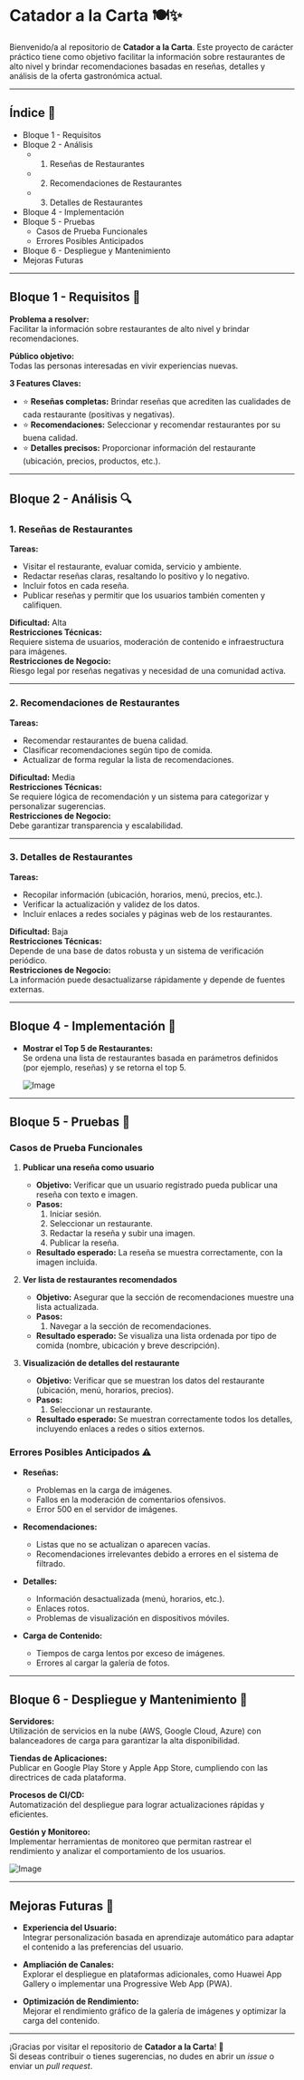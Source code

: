 # Catador a la Carta 🍽️✨

Bienvenido/a al repositorio de **Catador a la Carta**. Este proyecto de carácter práctico tiene como objetivo facilitar la información sobre restaurantes de alto nivel y brindar recomendaciones basadas en reseñas, detalles y análisis de la oferta gastronómica actual.

---

## Índice 📑

- Bloque 1 - Requisitos
- Bloque 2 - Análisis
  - 1. Reseñas de Restaurantes
  - 2. Recomendaciones de Restaurantes
  - 3. Detalles de Restaurantes
- Bloque 4 - Implementación
- Bloque 5 - Pruebas
  - Casos de Prueba Funcionales
  - Errores Posibles Anticipados
- Bloque 6 - Despliegue y Mantenimiento
- Mejoras Futuras

---

## Bloque 1 - Requisitos 📝

**Problema a resolver:**  
Facilitar la información sobre restaurantes de alto nivel y brindar recomendaciones.

**Público objetivo:**  
Todas las personas interesadas en vivir experiencias nuevas.

**3 Features Claves:**
- ⭐ **Reseñas completas:** Brindar reseñas que acrediten las cualidades de cada restaurante (positivas y negativas).
- ⭐ **Recomendaciones:** Seleccionar y recomendar restaurantes por su buena calidad.
- ⭐ **Detalles precisos:** Proporcionar información del restaurante (ubicación, precios, productos, etc.).

---

## Bloque 2 - Análisis 🔍

### 1. Reseñas de Restaurantes

**Tareas:**
- Visitar el restaurante, evaluar comida, servicio y ambiente.
- Redactar reseñas claras, resaltando lo positivo y lo negativo.
- Incluir fotos en cada reseña.
- Publicar reseñas y permitir que los usuarios también comenten y califiquen.

**Dificultad:** Alta  
**Restricciones Técnicas:**  
Requiere sistema de usuarios, moderación de contenido e infraestructura para imágenes.  
**Restricciones de Negocio:**  
Riesgo legal por reseñas negativas y necesidad de una comunidad activa.

---

### 2. Recomendaciones de Restaurantes

**Tareas:**
- Recomendar restaurantes de buena calidad.
- Clasificar recomendaciones según tipo de comida.
- Actualizar de forma regular la lista de recomendaciones.

**Dificultad:** Media  
**Restricciones Técnicas:**  
Se requiere lógica de recomendación y un sistema para categorizar y personalizar sugerencias.  
**Restricciones de Negocio:**  
Debe garantizar transparencia y escalabilidad.

---

### 3. Detalles de Restaurantes

**Tareas:**
- Recopilar información (ubicación, horarios, menú, precios, etc.).
- Verificar la actualización y validez de los datos.
- Incluir enlaces a redes sociales y páginas web de los restaurantes.

**Dificultad:** Baja  
**Restricciones Técnicas:**  
Depende de una base de datos robusta y un sistema de verificación periódico.  
**Restricciones de Negocio:**  
La información puede desactualizarse rápidamente y depende de fuentes externas.

---

## Bloque 4 - Implementación 🚀

- **Mostrar el Top 5 de Restaurantes:**  
  Se ordena una lista de restaurantes basada en parámetros definidos (por ejemplo, reseñas) y se retorna el top 5.

  ![Image](https://github.com/user-attachments/assets/e52a8d37-a3da-45e4-aaec-9e1a99ee2280)

---

## Bloque 5 - Pruebas 🧪

### Casos de Prueba Funcionales

1. **Publicar una reseña como usuario**  
   - **Objetivo:** Verificar que un usuario registrado pueda publicar una reseña con texto e imagen.  
   - **Pasos:**
     1. Iniciar sesión.
     2. Seleccionar un restaurante.
     3. Redactar la reseña y subir una imagen.
     4. Publicar la reseña.
   - **Resultado esperado:** La reseña se muestra correctamente, con la imagen incluida.

2. **Ver lista de restaurantes recomendados**  
   - **Objetivo:** Asegurar que la sección de recomendaciones muestre una lista actualizada.  
   - **Pasos:**
     1. Navegar a la sección de recomendaciones.
   - **Resultado esperado:** Se visualiza una lista ordenada por tipo de comida (nombre, ubicación y breve descripción).

3. **Visualización de detalles del restaurante**  
   - **Objetivo:** Verificar que se muestran los datos del restaurante (ubicación, menú, horarios, precios).  
   - **Pasos:**
     1. Seleccionar un restaurante.
   - **Resultado esperado:** Se muestran correctamente todos los detalles, incluyendo enlaces a redes o sitios externos.

### Errores Posibles Anticipados ⚠️

- **Reseñas:**
  - Problemas en la carga de imágenes.
  - Fallos en la moderación de comentarios ofensivos.
  - Error 500 en el servidor de imágenes.

- **Recomendaciones:**
  - Listas que no se actualizan o aparecen vacías.
  - Recomendaciones irrelevantes debido a errores en el sistema de filtrado.

- **Detalles:**
  - Información desactualizada (menú, horarios, etc.).
  - Enlaces rotos.
  - Problemas de visualización en dispositivos móviles.

- **Carga de Contenido:**
  - Tiempos de carga lentos por exceso de imágenes.
  - Errores al cargar la galería de fotos.

---

## Bloque 6 - Despliegue y Mantenimiento 🔧

**Servidores:**  
Utilización de servicios en la nube (AWS, Google Cloud, Azure) con balanceadores de carga para garantizar la alta disponibilidad.

**Tiendas de Aplicaciones:**  
Publicar en Google Play Store y Apple App Store, cumpliendo con las directrices de cada plataforma.

**Procesos de CI/CD:**  
Automatización del despliegue para lograr actualizaciones rápidas y eficientes.

**Gestión y Monitoreo:**  
Implementar herramientas de monitoreo que permitan rastrear el rendimiento y analizar el comportamiento de los usuarios.

![Image](https://github.com/user-attachments/assets/d59545d3-f71b-47b7-81e6-c2c63b4c42c9)

---

## Mejoras Futuras 🌟

- **Experiencia del Usuario:**  
  Integrar personalización basada en aprendizaje automático para adaptar el contenido a las preferencias del usuario.

- **Ampliación de Canales:**  
  Explorar el despliegue en plataformas adicionales, como Huawei App Gallery o implementar una Progressive Web App (PWA).

- **Optimización de Rendimiento:**  
  Mejorar el rendimiento gráfico de la galería de imágenes y optimizar la carga del contenido.

---

¡Gracias por visitar el repositorio de **Catador a la Carta**! 🎉  
Si deseas contribuir o tienes sugerencias, no dudes en abrir un _issue_ o enviar un _pull request_.
